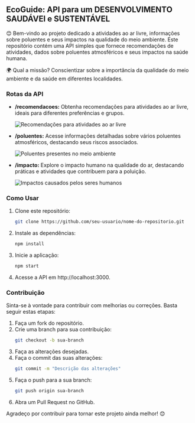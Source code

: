 ## EcoGuide: API para um DESENVOLVIMENTO SAUDÁVEl e SUSTENTÁVEL

😊 Bem-vindo ao projeto dedicado a atividades ao ar livre, informações sobre poluentes e seus impactos na qualidade do meio ambiente. Este repositório contém uma API simples que fornece recomendações de atividades, dados sobre poluentes atmosféricos e seus impactos na saúde humana.

🌍 Qual a missão? Conscientizar sobre a importância da qualidade do meio ambiente e da saúde em diferentes localidades. 

### Rotas da API

- **/recomendacoes:** Obtenha recomendações para atividades ao ar livre, ideais para diferentes preferências e grupos.

   ![Recomendações para atividades ao ar livre](https://i.imgur.com/4Y26FLe.png)

- **/poluentes:** Acesse informações detalhadas sobre vários poluentes atmosféricos, destacando seus riscos associados.

   ![Poluentes presentes no meio ambiente](https://i.imgur.com/lM6MXXx.png)

- **/impacto:** Explore o impacto humano na qualidade do ar, destacando práticas e atividades que contribuem para a poluição.

  ![Impactos causados pelos seres humanos](https://i.imgur.com/m3z8G8F.png)


### Como Usar

1. Clone este repositório:
   ```bash
   git clone https://github.com/seu-usuario/nome-do-repositorio.git
   ```

2. Instale as dependências:
   ```bash
   npm install
   ```

3. Inicie a aplicação:
   ```bash
   npm start
   ```

4. Acesse a API em http://localhost:3000.

### Contribuição

Sinta-se à vontade para contribuir com melhorias ou correções. Basta seguir estas etapas:

1. Faça um fork do repositório.
2. Crie uma branch para sua contribuição:
   ```bash
   git checkout -b sua-branch
   ```
3. Faça as alterações desejadas.
4. Faça o commit das suas alterações:
   ```bash
   git commit -m "Descrição das alterações"
   ```
5. Faça o push para a sua branch:
   ```bash
   git push origin sua-branch
   ```
6. Abra um Pull Request no GitHub.

Agradeço por contribuir para tornar este projeto ainda melhor! 😊
